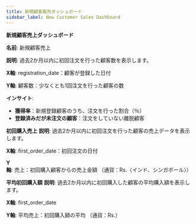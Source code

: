 ```yaml
---
title: 新規顧客販売ダッシュボード
sidebar_label: New Customer Sales Dashboard
---
```

**新規顧客売上ダッシュボード**

 **名前**: 新規顧客売上

 **説明**: 過去2か月以内に初回注文を行った顧客数を表示します。

 **X軸**:
 registration_date：顧客が登録した日付

**Y軸**:
 顧客数：少なくとも1回注文を行った顧客の数

**インサイト**:

* **獲得率**：新規登録顧客のうち、注文を行った割合（％）
* **登録済みだが未注文の顧客**：注文をしていない離脱顧客

**初回購入売上**
 **説明**: 過去2か月以内に初回注文を行った顧客の売上データを表示します。

 **X軸**:
 first_order_date：初回注文の日付

**Y軸**:
 売上：初回購入顧客からの売上金額
 （通貨：Rs.〈インド、シンガポール〉）

 **平均初回購入額**
 **説明**: 過去2か月以内に初回購入した顧客の平均購入額を表示します。

**X軸**:
 first_order_date

 **Y軸**:
 平均売上：初回購入額の平均
 （通貨：Rs.）
